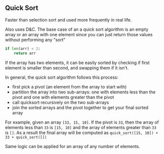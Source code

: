 ## Quick Sort

Faster than selection sort and used more frequently in real life. 

Also uses D&C.
The base case of an a quick sort algorithm is an empty array or an array with one element since you can just return those values without performing any "sort"
```py
if len(arr) < 2:
    return arr
```

If the array has two elements, it can be easily sorted by checking if first element is smaller than second, and swapping them if it isn't.

In general, the quick sort algorithm follows this process:
- first pick a pivot (an element from the array to start with)
- partition the array into two sub-arrays: one with elements less than the pivot and one with elements greater than the pivot
- call quicksort recursively on the two sub-arrays
- join the sorted arrays and the pivot together to get your final sorted array

For example, given an array `[33, 15, 10]`. If the pivot is `33`, then the array of elements less than `33` is `[15, 10]` and the array of elements greater than `33` is `[]`. As a result the final array will be computed as `quick_sort([15, 10]) + 33 + quick_sort([])`

Same logic can be applied for an array of any number of elements.